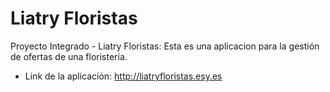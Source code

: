 # Liatry Floristas
Proyecto Integrado - Liatry Floristas: Esta es una aplicacion para la gestión de ofertas de una floristería.

* Link de la aplicación: http://liatryfloristas.esy.es
